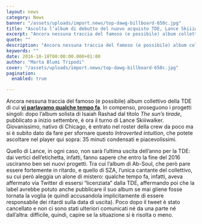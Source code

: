 ```yaml
---
layout: news
category: News
banner: "/assets/uploads/import.news/top-dawg-billboard-650c.jpg"
title: "Ascolta l’album di debutto del nuovo acquisto TDE, Lance Skiiiwalker"
excerpt: "Ancora nessuna traccia del famoso (e possibile) album collettivo della TDE di cui vi parlavamo qualche tempo fa. In compenso, proseguono i progetti singoli: dopo l’album solista di Isaiah Rashad dal titolo The sun’s tirade, pubblicato a inizio settembre, è ora il turno di Lance Skiiiwalker. Giovanissimo, nativo di Chicago, è entrato nel roster della [&hellip"
quote: ""
description: "Ancora nessuna traccia del famoso (e possibile) album collettivo della TDE di cui vi parlavamo qualche tempo fa. In compenso, proseguono i progetti singoli: dopo l’album solista di Isaiah Rashad dal titolo The sun’s tirade, pubblicato a inizio settembre, è ora il turno di Lance Skiiiwalker. Giovanissimo, nativo di Chicago, è entrato nel roster della [&hellip"
keywords: ""
date: 2016-10-18T00:00:00.000+01:00
author: "Marta Blumi Tripodi"
cover: "/assets/uploads/import.news/top-dawg-billboard-650c.jpg"
pagination:
  enabled: true

---
```


Ancora nessuna traccia del famoso (e possibile) album collettivo della TDE di cui [**vi parlavamo qualche tempo fa**](https://hotmc.com/isaiah-rashad-anticipa-il-nuovo-album-collettivo-di-tde/). In compenso, proseguono i progetti singoli: dopo l’album solista di Isaiah Rashad dal titolo _The sun’s tirade_, pubblicato a inizio settembre, è ora il turno di Lance Skiiiwalker. Giovanissimo, nativo di Chicago, è entrato nel roster della crew da poco ma si è subito dato da fare per sfornare questo _Introverted intuition_, che potete ascoltare nel player qui sopra: 35 minuti condensati e piacevolissimi.

Quello di Lance, in ogni caso, non sarà l’ultima uscita dell’anno per la TDE: dai vertici dell’etichetta, infatti, fanno sapere che entro la fine del 2016 usciranno ben sei nuovi progetti. Tra cui l’album di Ab-Soul, che però pare essere fortemente in ritardo, e quello di SZA, l’unica cantante del collettivo, su cui però aleggia un alone di mistero: qualche tempo fa, infatti, aveva affermato via Twitter di essersi “licenziata” dalla TDE, affermando poi che la label avrebbe potuto anche pubblicare il suo album se mai gliene fosse tornata la voglia (e quindi accusandola implicitamente di essere responsabile dei ritardi sulla data di uscita). Poco dopo il tweet è stato cancellato e non ci sono stati ulteriori comunicati né da una parte né dall’altra: difficile, quindi, capire se la situazione si è risolta o meno.
